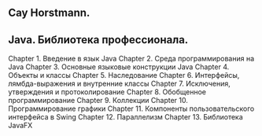 ## Cay Horstmann. 
## Java. Библиотека профессионала.

Chapter 1. Введение в язык Java 
Chapter 2. Среда программирования на Java 
Chapter 3. Основные языковые конструкции Java 
Chapter 4. Объекты и классы 
Chapter 5. Наследование 
Chapter 6. Интерфейсы, лямбда-выражения и внутренние классы 
Chapter 7. Исключения, утверждения и протоколирование 
Chapter 8. Обобщенное программирование 
Chapter 9. Коллекции 
Chapter 10. Программирование графики 
Chapter 11. Компоненты пользовательского интерфейса в Swing 
Chapter 12. Параллелизм 
Chapter 13. Библиотека JavaFX 
